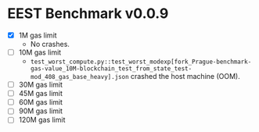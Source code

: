 # EEST Benchmark v0.0.9
- [X] 1M gas limit
    - No crashes.
- [ ] 10M gas limit
    - `test_worst_compute.py::test_worst_modexp[fork_Prague-benchmark-gas-value_10M-blockchain_test_from_state_test-mod_408_gas_base_heavy].json` crashed the host machine (OOM).
- [ ] 30M gas limit
- [ ] 45M gas limit
- [ ] 60M gas limit
- [ ] 90M gas limit
- [ ] 120M gas limit

